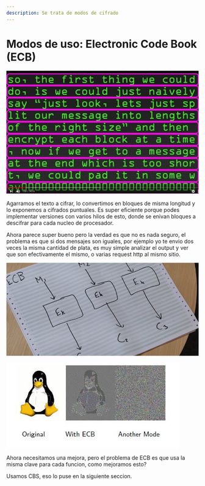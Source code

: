 ```yaml
---
description: Se trata de modos de cifrado
---
```


# Modos de uso: Electronic Code Book \(ECB\)

![](../.gitbook/assets/imagen%20%2817%29.png)

Agarramos el texto a cifrar, lo convertimos en bloques de misma longitud y lo exponemos a cifrados puntuales. Es super eficiente porque podes implementar versiones con varios hilos de esto, donde se enivan bloques a descifrar para cada nucleo de procesador.



Ahora parece super bueno pero la verdad es que no es nada seguro, el problema es que si dos mensajes son iguales, por ejemplo yo te envio dos veces la misma cantidad de plata, es muy simple analizar el output y ver que son efectivamente el mismo, o varias request http al mismo sitio.



![](../.gitbook/assets/imagen%20%2842%29.png)

![Aca se ve claro el problema de usar ECB, se ve claro en el trafico](../.gitbook/assets/imagen%20%2818%29.png)

Ahora necesitamos una mejora, pero el problema de ECB es que usa la misma clave para cada funcion, como mejoramos esto?



Usamos CBS, eso lo puse en la siguiente seccion.

